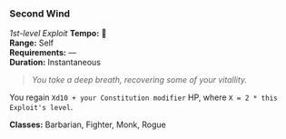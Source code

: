 ### Second Wind
*1st-level Exploit*
**Tempo:** 🔵  
**Range:** Self  
**Requirements:** —  
**Duration:** Instantaneous  

> *You take a deep breath, recovering some of your vitallity.*

You regain `Xd10 + your Constitution modifier` HP, where `X = 2 * this Exploit's level`.

**Classes:** Barbarian, Fighter, Monk, Rogue
